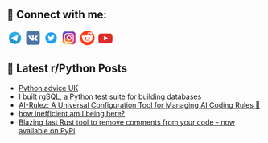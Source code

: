## 🔎 Connect with me:
[<img src="https://github.com/bullbesh/bullbesh/blob/main/images/Telegram.png" width="32" height="32" />](https://t.me/bullbesh)
[<img src="https://github.com/bullbesh/bullbesh/blob/main/images/VK.png" width="32" height="32" />](https://vk.com/bullbesh)
[<img src="https://github.com/bullbesh/bullbesh/blob/main/images/Twitter.png" width="32" height="32" />](https://twitter.com/bullbesh1)
[<img src="https://github.com/bullbesh/bullbesh/blob/main/images/Instagram.png" width="32" height="32" />](https://www.instagram.com/bullbesh)
[<img src="https://github.com/bullbesh/bullbesh/blob/main/images/Reddit.png" width="32" height="32" />](https://www.reddit.com/user/bullbesh)
[<img src="https://github.com/bullbesh/bullbesh/blob/main/images/YouTube.png" width="32" height="32" />](https://www.youtube.com/channel/UCtfjRs6uzgq5mfm8S06WTcg)

## 📕 Latest r/Python Posts
<!-- BLOG-POST-LIST:START -->
- [Python advice UK](https://www.reddit.com/r/Python/comments/1lk2c1g/python_advice_uk/)
- [I built rgSQL, a Python test suite for building databases](https://www.reddit.com/r/Python/comments/1lk1pba/i_built_rgsql_a_python_test_suite_for_building/)
- [AI-Rulez: A Universal Configuration Tool for Managing AI Coding Rules 🤖](https://www.reddit.com/r/Python/comments/1lk1821/airulez_a_universal_configuration_tool_for/)
- [how inefficient am I being here?](https://www.reddit.com/r/Python/comments/1lk17h9/how_inefficient_am_i_being_here/)
- [Blazing fast Rust tool to remove comments from your code - now available on PyPi](https://www.reddit.com/r/Python/comments/1ljyqdf/blazing_fast_rust_tool_to_remove_comments_from/)
<!-- BLOG-POST-LIST:END -->
